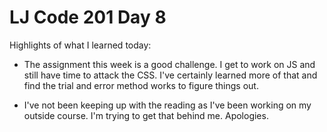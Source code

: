 # LJ Code 201 Day 8

Highlights of what I learned today:

- The assignment this week is a good challenge. I get to work on JS and still have time to attack the CSS. I've certainly learned more of that and find the trial and error method works to figure things out.

- I've not been keeping up with the reading as I've been working on my outside course. I'm trying to get that behind me. Apologies.
